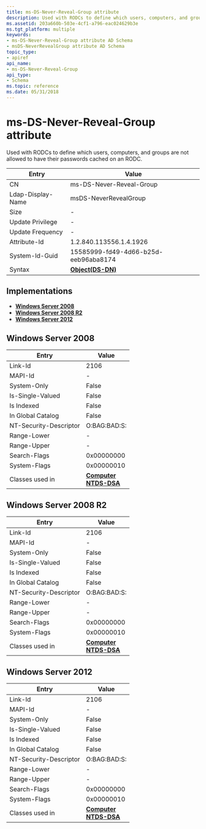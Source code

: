 ```yaml
---
title: ms-DS-Never-Reveal-Group attribute
description: Used with RODCs to define which users, computers, and groups are not allowed to have their passwords cached on an RODC.
ms.assetid: 203a660b-503e-4cf1-a796-eac024629b3e
ms.tgt_platform: multiple
keywords:
- ms-DS-Never-Reveal-Group attribute AD Schema
- msDS-NeverRevealGroup attribute AD Schema
topic_type:
- apiref
api_name:
- ms-DS-Never-Reveal-Group
api_type:
- Schema
ms.topic: reference
ms.date: 05/31/2018
---
```


# ms-DS-Never-Reveal-Group attribute

Used with RODCs to define which users, computers, and groups are not allowed to have their passwords cached on an RODC.



| Entry | Value |
|-------------------|-----------------------------------------|
| CN                | ms-DS-Never-Reveal-Group                |
| Ldap-Display-Name | msDS-NeverRevealGroup                   |
| Size              | \-                                      |
| Update Privilege  | \-                                      |
| Update Frequency  | \-                                      |
| Attribute-Id      | 1.2.840.113556.1.4.1926                 |
| System-Id-Guid    | 15585999-fd49-4d66-b25d-eeb96aba8174    |
| Syntax            | [**Object(DS-DN)**](s-object-ds-dn.md) |



## Implementations

-   [**Windows Server 2008**](#windows-server-2008)
-   [**Windows Server 2008 R2**](#windows-server-2008-r2)
-   [**Windows Server 2012**](#windows-server-2012)

## Windows Server 2008



| Entry | Value |
|------------------------|------------------------------------------------------------------------------------|
| Link-Id                | 2106                                                                               |
| MAPI-Id                | \-                                                                                 |
| System-Only            | False                                                                              |
| Is-Single-Valued       | False                                                                              |
| Is Indexed             | False                                                                              |
| In Global Catalog      | False                                                                              |
| NT-Security-Descriptor | O:BAG:BAD:S:                                                                       |
| Range-Lower            | \-                                                                                 |
| Range-Upper            | \-                                                                                 |
| Search-Flags           | 0x00000000                                                                         |
| System-Flags           | 0x00000010                                                                         |
| Classes used in        | [**Computer**](c-computer.md)<br/> [**NTDS-DSA**](c-ntdsdsa.md)<br/> |



## Windows Server 2008 R2



| Entry | Value |
|------------------------|------------------------------------------------------------------------------------|
| Link-Id                | 2106                                                                               |
| MAPI-Id                | \-                                                                                 |
| System-Only            | False                                                                              |
| Is-Single-Valued       | False                                                                              |
| Is Indexed             | False                                                                              |
| In Global Catalog      | False                                                                              |
| NT-Security-Descriptor | O:BAG:BAD:S:                                                                       |
| Range-Lower            | \-                                                                                 |
| Range-Upper            | \-                                                                                 |
| Search-Flags           | 0x00000000                                                                         |
| System-Flags           | 0x00000010                                                                         |
| Classes used in        | [**Computer**](c-computer.md)<br/> [**NTDS-DSA**](c-ntdsdsa.md)<br/> |



## Windows Server 2012



| Entry | Value |
|------------------------|------------------------------------------------------------------------------------|
| Link-Id                | 2106                                                                               |
| MAPI-Id                | \-                                                                                 |
| System-Only            | False                                                                              |
| Is-Single-Valued       | False                                                                              |
| Is Indexed             | False                                                                              |
| In Global Catalog      | False                                                                              |
| NT-Security-Descriptor | O:BAG:BAD:S:                                                                       |
| Range-Lower            | \-                                                                                 |
| Range-Upper            | \-                                                                                 |
| Search-Flags           | 0x00000000                                                                         |
| System-Flags           | 0x00000010                                                                         |
| Classes used in        | [**Computer**](c-computer.md)<br/> [**NTDS-DSA**](c-ntdsdsa.md)<br/> |



 

 





